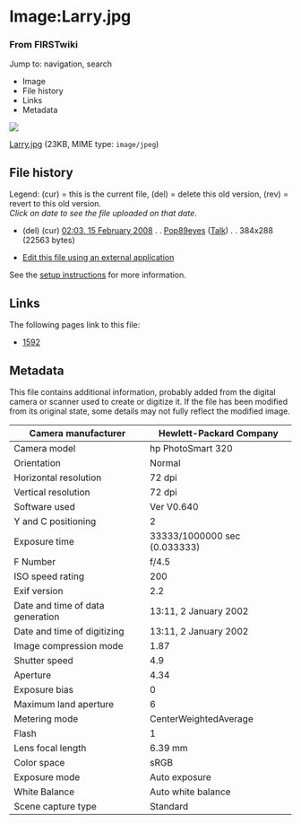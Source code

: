 

# Image:Larry.jpg

### From FIRSTwiki

Jump to: navigation, search

  * Image
  * File history
  * Links
  * Metadata

![](/media/6/62/Larry.jpg)

[Larry.jpg](/media/6/62/Larry.jpg "Larry.jpg" ) (23KB, MIME type:
`image/jpeg`)

## File history

Legend: (cur) = this is the current file, (del) = delete this old version,
(rev) = revert to this old version.  
_Click on date to see the file uploaded on that date_.

  * (del) (cur) [02:03, 15 February 2008](/media/6/62/Larry.jpg "/media/6/62/Larry.jpg" ) . . [Pop89eyes](/index.php?title=User:Pop89eyes&action=edit "User:Pop89eyes" ) ([Talk](/index.php?title=User_talk:Pop89eyes&action=edit "User talk:Pop89eyes" )) . . 384x288 (22563 bytes)
  

  * [Edit this file using an external application](/index.php?title=Image:Larry.jpg&action=edit&externaledit=true&mode=file "Image:Larry.jpg" )

See the [setup
instructions](http://meta.wikimedia.org/wiki/Help:External_editors
"http://meta.wikimedia.org/wiki/Help:External_editors" ) for more information.

## Links

The following pages link to this file:

  * [1592](/index.php/1592 "1592" )

## Metadata

This file contains additional information, probably added from the digital
camera or scanner used to create or digitize it. If the file has been modified
from its original state, some details may not fully reflect the modified
image.

Camera manufacturer |  Hewlett-Packard Company  
---|---  
Camera model |  hp PhotoSmart 320  
Orientation |  Normal  
Horizontal resolution |  72 dpi  
Vertical resolution |  72 dpi  
Software used |  Ver V0.640  
Y and C positioning |  2  
Exposure time |  33333/1000000 sec (0.033333)  
F Number |  f/4.5  
ISO speed rating |  200  
Exif version |  2.2  
Date and time of data generation |  13:11, 2 January 2002  
Date and time of digitizing |  13:11, 2 January 2002  
Image compression mode |  1.87  
Shutter speed |  4.9  
Aperture |  4.34  
Exposure bias |  0  
Maximum land aperture |  6  
Metering mode |  CenterWeightedAverage  
Flash |  1  
Lens focal length |  6.39 mm  
Color space |  sRGB  
Exposure mode |  Auto exposure  
White Balance |  Auto white balance  
Scene capture type |  Standard  
  

